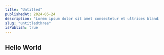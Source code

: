 ```yaml
---
title: "Untitled"
publishedAt: 2024-05-24
description: "Lorem ipsum dolor sit amet consectetur et ultrices blandit neque ege"
slug: "untitledthree"
isPublish: true
---
```


## Hello World

